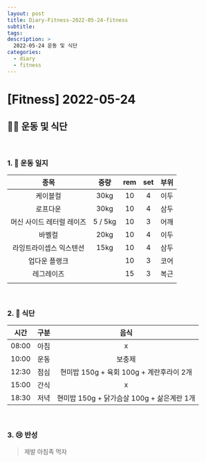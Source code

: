 ```yaml
---
layout: post
title: Diary-Fitness-2022-05-24-fitness
subtitle:
tags:
description: >
  2022-05-24 운동 및 식단
categories:
  - diary
  - fitness
---
```


# [Fitness] 2022-05-24

##  __🏋️‍♀️ 운동 및 식단__   
<br/>

### __1. 📒 운동 일지__ 


| 종목 | 중량 | rem | set | 부위 |
|:----------:|:----------:|:----------:|:----------:|:----------:|
| 케이블컬 | 30kg | 10 | 4 | 이두 |
| 로프다운 | 30kg | 10 | 4 | 삼두 |
| 머신 사이드 레터럴 레이즈 | 5 / 5kg | 10 | 3 | 어깨 |
| 바벨컬 | 20kg | 10 | 4 | 이두 |
| 라잉트라이셉스 익스텐션 | 15kg | 10 | 4 | 삼두 |
| 업다운 플랭크 |  | 10 | 3 | 코어 |
| 레그레이즈 |  | 15 | 3 | 복근 |
|  |  |  |  |  |

<br/>

### __2. 🍗 식단__  

| 시간 | 구분 | 음식 |
|:----------:|:----------:|:----------:|
| 08:00 | 아침 | x |
| 10:00 | 운동 | 보충제 |
| 12:30 | 점심 | 현미밥 150g + 육회 100g + 계란후라이 2개 |
| 15:00 | 간식 | x   |
| 18:30 | 저녁 | 현미밥 150g + 닭가슴살 100g + 삶은계란 1개  |

<br/>

### __3. 😢 반성__

> 제발 아침족 먹자

> 

> 
